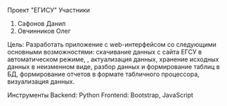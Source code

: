Проект "ЕГИСУ"
Участники
1. Сафонов Данил
2. Овчинников Олег

Цель: Разработать приложение с web-интерфейсом со следующими основными
возможностями: скачивание данных с сайта ЕГСУ в автоматическом режиме, , актуализация
данных, хранение исходных данных в неизменном виде, разбор данных и формирование
таблиц в БД, формирование отчетов в формате табличного процессора, визуализация данных.

Инструменты
Backend: Python
Frontend: Bootstrap, JavaScript
